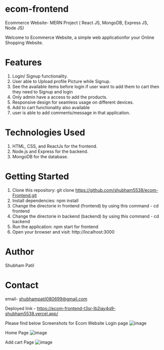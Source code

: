 # ecom-frontend
Ecommerce Website- MERN Project 
( React JS, MongoDB, Express JS, Node JS)

Welcome to Ecommerce Website, a simple web applicationfor your Online Shopping Website.

# Features

1. Login/ Signup functionality.
2. User able to Upload profile Picture while Signup.
3. See the available items before login if user want to add them to cart then they need to Signup and login
4. Only admin have a access to add the products.
5. Responsive design for seamless usage on different devices.
6. Add to cart functionality also available
7. user is able to add comments/message in that application.

# Technologies Used

1. HTML, CSS, and ReactJs for the frontend.
2. Node.js and Express for the backend.
3. MongoDB for the database.


# Getting Started

1. Clone this repository: git clone https://github.com/shubham5538/ecom-Frontend.git
2. Install dependencies: npm install
3. Change the directorie in frontend (frontend) by using this command -    cd frontend
4. Change the directorie in backend (backend) by using this command  -      cd backend
5. Run the application: npm start for frontend 
6. Open your browser and visit: http://localhost:3000

 
# Author

Shubham Patil

# Contact
email- shubhampatil080699@gmail.com

Deployed link - https://ecom-frontend-t3sr-lb2iay4q9-shubham5538.vercel.app/


Please find below Screenshots for Ecom Website
Login page
![image](https://github.com/shubham5538/ecom-Frontend/assets/80771033/92490d49-63ab-4248-beff-61c393375868)

Home Page 
![image](https://github.com/shubham5538/ecom-Frontend/assets/80771033/733c855a-a8fd-4e93-8034-8d2036ffff4a)

Add cart Page 
![image](https://github.com/shubham5538/ecom-Frontend/assets/80771033/fe859d6b-77de-4f40-bf61-96f50ee86ad8)



